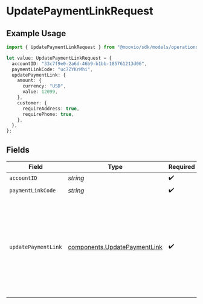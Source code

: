 # UpdatePaymentLinkRequest

## Example Usage

```typescript
import { UpdatePaymentLinkRequest } from "@moovio/sdk/models/operations";

let value: UpdatePaymentLinkRequest = {
  accountID: "33c7f9e0-2a6d-46b9-b1bb-185761213d06",
  paymentLinkCode: "uc7ZYKrMhi",
  updatePaymentLink: {
    amount: {
      currency: "USD",
      value: 12099,
    },
    customer: {
      requireAddress: true,
      requirePhone: true,
    },
  },
};
```

## Fields

| Field                                                                                                             | Type                                                                                                              | Required                                                                                                          | Description                                                                                                       | Example                                                                                                           |
| ----------------------------------------------------------------------------------------------------------------- | ----------------------------------------------------------------------------------------------------------------- | ----------------------------------------------------------------------------------------------------------------- | ----------------------------------------------------------------------------------------------------------------- | ----------------------------------------------------------------------------------------------------------------- |
| `accountID`                                                                                                       | *string*                                                                                                          | :heavy_check_mark:                                                                                                | N/A                                                                                                               |                                                                                                                   |
| `paymentLinkCode`                                                                                                 | *string*                                                                                                          | :heavy_check_mark:                                                                                                | N/A                                                                                                               | uc7ZYKrMhi                                                                                                        |
| `updatePaymentLink`                                                                                               | [components.UpdatePaymentLink](../../models/components/updatepaymentlink.md)                                      | :heavy_check_mark:                                                                                                | N/A                                                                                                               | {<br/>"amount": {<br/>"currency": "USD",<br/>"value": 12099<br/>},<br/>"customer": {<br/>"requirePhone": true,<br/>"requireAddress": true<br/>}<br/>} |
